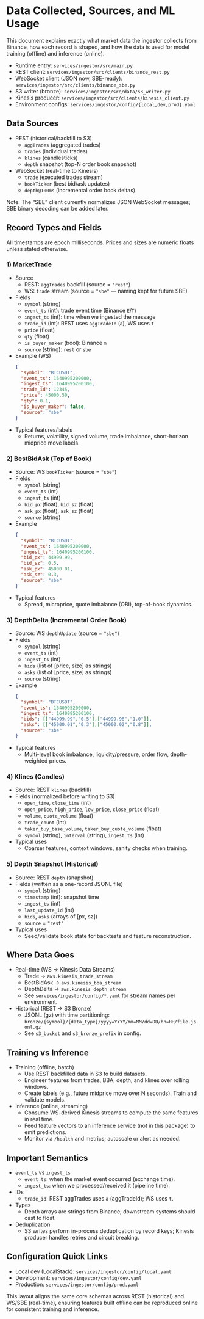 # Data Collected, Sources, and ML Usage

This document explains exactly what market data the ingestor collects from Binance, how each record is shaped, and how the data is used for model training (offline) and inference (online).

- Runtime entry: `services/ingestor/src/main.py`
- REST client: `services/ingestor/src/clients/binance_rest.py`
- WebSocket client (JSON now, SBE-ready): `services/ingestor/src/clients/binance_sbe.py`
- S3 writer (bronze): `services/ingestor/src/data/s3_writer.py`
- Kinesis producer: `services/ingestor/src/clients/kinesis_client.py`
- Environment configs: `services/ingestor/config/{local,dev,prod}.yaml`

## Data Sources
- REST (historical/backfill to S3)
  - `aggTrades` (aggregated trades)
  - `trades` (individual trades)
  - `klines` (candlesticks)
  - `depth` snapshot (top-N order book snapshot)
- WebSocket (real-time to Kinesis)
  - `trade` (executed trades stream)
  - `bookTicker` (best bid/ask updates)
  - `depth@100ms` (incremental order book deltas)

Note: The “SBE” client currently normalizes JSON WebSocket messages; SBE binary decoding can be added later.

## Record Types and Fields
All timestamps are epoch milliseconds. Prices and sizes are numeric floats unless stated otherwise.

### 1) MarketTrade
- Source
  - REST: `aggTrades` backfill (source = `"rest"`)
  - WS: `trade` stream (source = `"sbe"` — naming kept for future SBE)
- Fields
  - `symbol` (string)
  - `event_ts` (int): trade event time (Binance `E`/`T`)
  - `ingest_ts` (int): time when we ingested the message
  - `trade_id` (int): REST uses `aggTradeId` (`a`), WS uses `t`
  - `price` (float)
  - `qty` (float)
  - `is_buyer_maker` (bool): Binance `m`
  - `source` (string): `rest` or `sbe`
- Example (WS)
  ```json
  {
    "symbol": "BTCUSDT",
    "event_ts": 1640995200000,
    "ingest_ts": 1640995200100,
    "trade_id": 12345,
    "price": 45000.50,
    "qty": 0.1,
    "is_buyer_maker": false,
    "source": "sbe"
  }
  ```
- Typical features/labels
  - Returns, volatility, signed volume, trade imbalance, short-horizon midprice move labels.

### 2) BestBidAsk (Top of Book)
- Source: WS `bookTicker` (source = `"sbe"`)
- Fields
  - `symbol` (string)
  - `event_ts` (int)
  - `ingest_ts` (int)
  - `bid_px` (float), `bid_sz` (float)
  - `ask_px` (float), `ask_sz` (float)
  - `source` (string)
- Example
  ```json
  {
    "symbol": "BTCUSDT",
    "event_ts": 1640995200000,
    "ingest_ts": 1640995200100,
    "bid_px": 44999.99,
    "bid_sz": 0.5,
    "ask_px": 45000.01,
    "ask_sz": 0.3,
    "source": "sbe"
  }
  ```
- Typical features
  - Spread, microprice, quote imbalance (OBI), top-of-book dynamics.

### 3) DepthDelta (Incremental Order Book)
- Source: WS `depthUpdate` (source = `"sbe"`)
- Fields
  - `symbol` (string)
  - `event_ts` (int)
  - `ingest_ts` (int)
  - `bids` (list of [price, size] as strings)
  - `asks` (list of [price, size] as strings)
  - `source` (string)
- Example
  ```json
  {
    "symbol": "BTCUSDT",
    "event_ts": 1640995200000,
    "ingest_ts": 1640995200100,
    "bids": [["44999.99","0.5"],["44999.98","1.0"]],
    "asks": [["45000.01","0.3"],["45000.02","0.8"]],
    "source": "sbe"
  }
  ```
- Typical features
  - Multi-level book imbalance, liquidity/pressure, order flow, depth-weighted prices.

### 4) Klines (Candles)
- Source: REST `klines` (backfill)
- Fields (normalized before writing to S3)
  - `open_time`, `close_time` (int)
  - `open_price`, `high_price`, `low_price`, `close_price` (float)
  - `volume`, `quote_volume` (float)
  - `trade_count` (int)
  - `taker_buy_base_volume`, `taker_buy_quote_volume` (float)
  - `symbol` (string), `interval` (string), `ingest_ts` (int)
- Typical uses
  - Coarser features, context windows, sanity checks when training.

### 5) Depth Snapshot (Historical)
- Source: REST `depth` (snapshot)
- Fields (written as a one-record JSONL file)
  - `symbol` (string)
  - `timestamp` (int): snapshot time
  - `ingest_ts` (int)
  - `last_update_id` (int)
  - `bids`, `asks` (arrays of [px, sz])
  - `source` = `"rest"`
- Typical uses
  - Seed/validate book state for backtests and feature reconstruction.

## Where Data Goes
- Real-time (WS → Kinesis Data Streams)
  - Trade → `aws.kinesis_trade_stream`
  - BestBidAsk → `aws.kinesis_bba_stream`
  - DepthDelta → `aws.kinesis_depth_stream`
  - See `services/ingestor/config/*.yaml` for stream names per environment.
- Historical (REST → S3 Bronze)
  - JSONL (gz) with time partitioning: `bronze/{symbol}/{data_type}/yyyy=YYYY/mm=MM/dd=DD/hh=HH/file.jsonl.gz`
  - See `s3_bucket` and `s3_bronze_prefix` in config.

## Training vs Inference
- Training (offline, batch)
  - Use REST backfilled data in S3 to build datasets.
  - Engineer features from trades, BBA, depth, and klines over rolling windows.
  - Create labels (e.g., future midprice move over N seconds). Train and validate models.
- Inference (online, streaming)
  - Consume WS-derived Kinesis streams to compute the same features in real time.
  - Feed feature vectors to an inference service (not in this package) to emit predictions.
  - Monitor via `/health` and metrics; autoscale or alert as needed.

## Important Semantics
- `event_ts` vs `ingest_ts`
  - `event_ts`: when the market event occurred (exchange time).
  - `ingest_ts`: when we processed/received it (pipeline time).
- IDs
  - `trade_id`: REST aggTrades uses `a` (aggTradeId); WS uses `t`.
- Types
  - Depth arrays are strings from Binance; downstream systems should cast to float.
- Deduplication
  - S3 writes perform in-process deduplication by record keys; Kinesis producer handles retries and circuit breaking.

## Configuration Quick Links
- Local dev (LocalStack): `services/ingestor/config/local.yaml`
- Development: `services/ingestor/config/dev.yaml`
- Production: `services/ingestor/config/prod.yaml`

This layout aligns the same core schemas across REST (historical) and WS/SBE (real-time), ensuring features built offline can be reproduced online for consistent training and inference.

